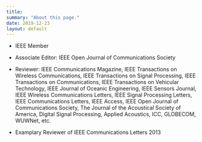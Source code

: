 ```yaml
---
title: 
summary: "About this page."
date: 2019-12-23
layout: default
---
```


* IEEE Member

* Associate Editor: IEEE Open Journal of Communications Society

* Reviewer: IEEE Communications Magazine, IEEE Transactions on Wireless Communications, IEEE Transactions on Signal Processing, IEEE Transactions on Communications, IEEE Transactions on Vehicular Technology, IEEE Journal of Oceanic Engineering, IEEE Sensors Journal,  IEEE Wireless Communications Letters, IEEE Signal Processing Letters, IEEE Communications Letters, IEEE Access, IEEE Open Journal of Communications Society, The Journal of the Acoustical Society of America, Digital Signal Processing, Applied Acoustics, ICC, GLOBECOM, WUWNet, etc.

* Examplary Reviewer of IEEE Communications Letters 2013
